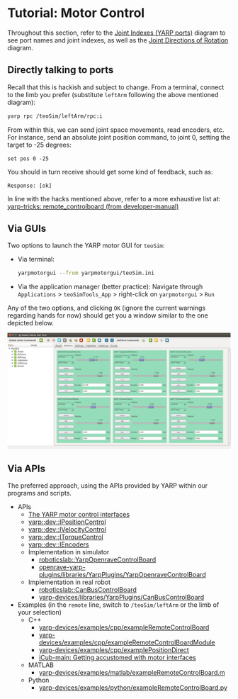 # Tutorial: Motor Control

Throughout this section, refer to the [Joint Indexes (YARP ports)](../diagrams.md#joint-indexes)  diagram to see port names and joint indexes, as well as the [Joint Directions of Rotation](../diagrams.md#joint-directions-of-rotation) diagram.

## Directly talking to ports

Recall that this is hackish and subject to change. From a terminal, connect to the limb you prefer (substitute `leftArm` following the above mentioned diagram):

```bash
yarp rpc /teoSim/leftArm/rpc:i
```

From within this, we can send joint space movements, read encoders, etc. For instance, send an absolute joint position command, to joint 0, setting the target to -25 degrees:

```text
set pos 0 -25
```

You should in turn receive should get some kind of feedback, such as:

```text
Response: [ok]
```

In line with the hacks mentioned above, refer to a more exhaustive list at: [yarp-tricks: remote_controlboard (from developer-manual)](https://robots.uc3m.es/developer-manual/appendix/yarp-tricks.html#remotecontrolboard)

## Via GUIs

Two options to launch the YARP motor GUI for `teoSim`:

- Via terminal:
  ```bash
  yarpmotorgui --from yarpmotorgui/teoSim.ini
  ```

- Via the application manager (better practice): Navigate through `Applications` > `teoSimTools_App` > right-click on `yarpmotorgui` > `Run`

Any of the two options, and clicking `OK` (ignore the current warnings regarding hands for now) should get you a window similar to the one depicted below.

![yarpmotorgui](../fig/teo-yarpmotorgui.png)

## Via APIs

The preferred approach, using the APIs provided by YARP within our programs and scripts.

- APIs
  - [The YARP motor control interfaces](https://www.yarp.it/yarp_motor_control.html)
  - [yarp::dev::IPositionControl](https://www.yarp.it/classyarp_1_1dev_1_1IPositionControl.html)
  - [yarp::dev::IVelocityControl](https://www.yarp.it/classyarp_1_1dev_1_1IVelocityControl.html)
  - [yarp::dev::ITorqueControl](https://www.yarp.it/classyarp_1_1dev_1_1ITorqueControl.html)
  - [yarp::dev::IEncoders](https://www.yarp.it/classyarp_1_1dev_1_1IEncoders.html)
  - Implementation in simulator
    - [roboticslab::YarpOpenraveControlBoard](https://robots.uc3m.es/openrave-yarp-plugins/classroboticslab_1_1YarpOpenraveControlBoard.html)
    - [openrave-yarp-plugins/libraries/YarpPlugins/YarpOpenraveControlBoard](https://github.com/roboticslab-uc3m/openrave-yarp-plugins/tree/master/libraries/YarpPlugins/YarpOpenraveControlBoard)
  - Implementation in real robot
    - [roboticslab::CanBusControlBoard](https://robots.uc3m.es/yarp-devices/classroboticslab_1_1CanBusControlBoard.html)
    - [yarp-devices/libraries/YarpPlugins/CanBusControlBoard](https://github.com/roboticslab-uc3m/yarp-devices/tree/master/libraries/YarpPlugins/CanBusControlBoard)
- Examples (in the `remote` line, switch to `/teoSim/leftArm` or the limb of your selection)
  - C++
    - [yarp-devices/examples/cpp/exampleRemoteControlBoard](https://github.com/roboticslab-uc3m/yarp-devices/tree/master/examples/cpp/exampleRemoteControlBoard)
    - [yarp-devices/examples/cpp/exampleRemoteControlBoardModule](https://github.com/roboticslab-uc3m/yarp-devices/tree/master/examples/cpp/exampleRemoteControlBoardModule)
    - [yarp-devices/examples/cpp/examplePositionDirect](https://github.com/roboticslab-uc3m/yarp-devices/tree/master/examples/cpp/examplePositionDirect)
    - [iCub-main: Getting accustomed with motor interfaces](https://robotology.github.io/robotology-documentation/doc/html/icub_motor_control_tutorial.html)
  - MATLAB
    - [yarp-devices/examples/matlab/exampleRemoteControlBoard.m](https://github.com/roboticslab-uc3m/yarp-devices/blob/master/examples/matlab/exampleRemoteControlBoard.m)
  - Python
    - [yarp-devices/examples/python/exampleRemoteControlBoard.py](https://github.com/roboticslab-uc3m/yarp-devices/blob/master/examples/python/exampleRemoteControlBoard.py)
